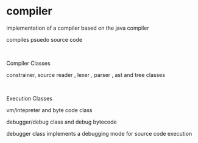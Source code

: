 # compiler
implementation of a compiler based on the java compiler

compiles psuedo source code

<br>

Compiler Classes

constrainer, source reader , lexer , parser , ast and tree classes


<br>

Execution Classes
 
vm/intepreter and byte code class
 
debugger/debug class and debug bytecode


debugger class implements a debugging mode for source code execution 
